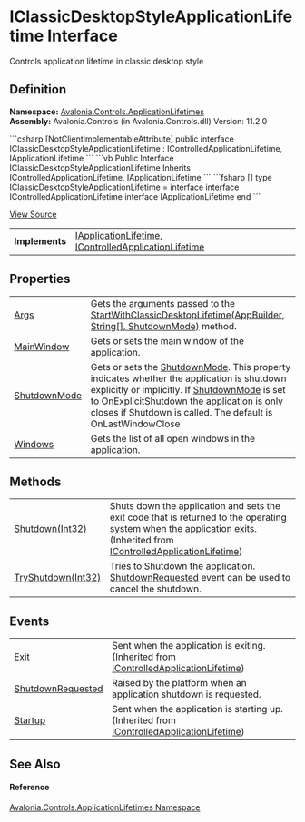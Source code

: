 # IClassicDesktopStyleApplicationLifetime Interface


Controls application lifetime in classic desktop style



## Definition
**Namespace:** <a href="N_Avalonia_Controls_ApplicationLifetimes">Avalonia.Controls.ApplicationLifetimes</a>  
**Assembly:** Avalonia.Controls (in Avalonia.Controls.dll) Version: 11.2.0

<Tabs groupId="api-code-preview">
<TabItem value="csharp" label="C#">
```csharp
[NotClientImplementableAttribute]
public interface IClassicDesktopStyleApplicationLifetime : IControlledApplicationLifetime, 
	IApplicationLifetime
```
</TabItem>
<TabItem value="vb" label="VB">
```vb
<NotClientImplementableAttribute>
Public Interface IClassicDesktopStyleApplicationLifetime
	Inherits IControlledApplicationLifetime, IApplicationLifetime
```
</TabItem>
<TabItem value="fsharp" label="F#">
```fsharp
[<NotClientImplementableAttribute>]
type IClassicDesktopStyleApplicationLifetime = 
    interface
        interface IControlledApplicationLifetime
        interface IApplicationLifetime
    end
```
</TabItem>
</Tabs>



<a href="https://github.com/AvaloniaUI/Avalonia/tree/master/src/Avalonia.Controls/ApplicationLifetimes/IClassicDesktopStyleApplicationLifetime.cs" title="View the source code">View Source</a>

<table>
<tr><td><strong>Implements</strong></td><td><a href="T_Avalonia_Controls_ApplicationLifetimes_IApplicationLifetime">IApplicationLifetime</a>, <a href="T_Avalonia_Controls_ApplicationLifetimes_IControlledApplicationLifetime">IControlledApplicationLifetime</a></td></tr>
</table>



## Properties
<table>
<tr>
<td><a href="P_Avalonia_Controls_ApplicationLifetimes_IClassicDesktopStyleApplicationLifetime_Args">Args</a></td>
<td>Gets the arguments passed to the <a href="M_Avalonia_ClassicDesktopStyleApplicationLifetimeExtensions_StartWithClassicDesktopLifetime">StartWithClassicDesktopLifetime(AppBuilder, String[], ShutdownMode)</a> method.</td>
</tr>
<tr>
<td><a href="P_Avalonia_Controls_ApplicationLifetimes_IClassicDesktopStyleApplicationLifetime_MainWindow">MainWindow</a></td>
<td>Gets or sets the main window of the application.</td>
</tr>
<tr>
<td><a href="P_Avalonia_Controls_ApplicationLifetimes_IClassicDesktopStyleApplicationLifetime_ShutdownMode">ShutdownMode</a></td>
<td>Gets or sets the <a href="P_Avalonia_Controls_ApplicationLifetimes_IClassicDesktopStyleApplicationLifetime_ShutdownMode">ShutdownMode</a>. This property indicates whether the application is shutdown explicitly or implicitly. If <a href="P_Avalonia_Controls_ApplicationLifetimes_IClassicDesktopStyleApplicationLifetime_ShutdownMode">ShutdownMode</a> is set to OnExplicitShutdown the application is only closes if Shutdown is called. The default is OnLastWindowClose</td>
</tr>
<tr>
<td><a href="P_Avalonia_Controls_ApplicationLifetimes_IClassicDesktopStyleApplicationLifetime_Windows">Windows</a></td>
<td>Gets the list of all open windows in the application.</td>
</tr>
</table>

## Methods
<table>
<tr>
<td><a href="M_Avalonia_Controls_ApplicationLifetimes_IControlledApplicationLifetime_Shutdown">Shutdown(Int32)</a></td>
<td>Shuts down the application and sets the exit code that is returned to the operating system when the application exits.<br />(Inherited from <a href="T_Avalonia_Controls_ApplicationLifetimes_IControlledApplicationLifetime">IControlledApplicationLifetime</a>)</td>
</tr>
<tr>
<td><a href="M_Avalonia_Controls_ApplicationLifetimes_IClassicDesktopStyleApplicationLifetime_TryShutdown">TryShutdown(Int32)</a></td>
<td>Tries to Shutdown the application. <a href="E_Avalonia_Controls_ApplicationLifetimes_IClassicDesktopStyleApplicationLifetime_ShutdownRequested">ShutdownRequested</a> event can be used to cancel the shutdown.</td>
</tr>
</table>

## Events
<table>
<tr>
<td><a href="E_Avalonia_Controls_ApplicationLifetimes_IControlledApplicationLifetime_Exit">Exit</a></td>
<td>Sent when the application is exiting.<br />(Inherited from <a href="T_Avalonia_Controls_ApplicationLifetimes_IControlledApplicationLifetime">IControlledApplicationLifetime</a>)</td>
</tr>
<tr>
<td><a href="E_Avalonia_Controls_ApplicationLifetimes_IClassicDesktopStyleApplicationLifetime_ShutdownRequested">ShutdownRequested</a></td>
<td>Raised by the platform when an application shutdown is requested.</td>
</tr>
<tr>
<td><a href="E_Avalonia_Controls_ApplicationLifetimes_IControlledApplicationLifetime_Startup">Startup</a></td>
<td>Sent when the application is starting up.<br />(Inherited from <a href="T_Avalonia_Controls_ApplicationLifetimes_IControlledApplicationLifetime">IControlledApplicationLifetime</a>)</td>
</tr>
</table>

## See Also


#### Reference
<a href="N_Avalonia_Controls_ApplicationLifetimes">Avalonia.Controls.ApplicationLifetimes Namespace</a>  

